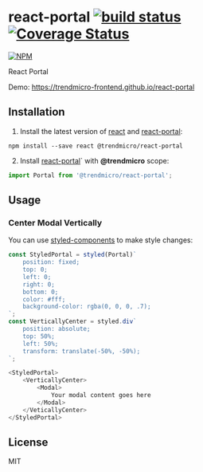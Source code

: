 # react-portal [![build status](https://travis-ci.org/trendmicro-frontend/react-portal.svg?branch=master)](https://travis-ci.org/trendmicro-frontend/react-portal) [![Coverage Status](https://coveralls.io/repos/github/trendmicro-frontend/react-portal/badge.svg?branch=master)](https://coveralls.io/github/trendmicro-frontend/react-portal?branch=master)

[![NPM](https://nodei.co/npm/@trendmicro/react-portal.png?downloads=true&stars=true)](https://nodei.co/npm/@trendmicro/react-portal/)

React Portal

Demo: https://trendmicro-frontend.github.io/react-portal

## Installation

1. Install the latest version of [react](https://github.com/facebook/react) and [react-portal](https://github.com/trendmicro-frontend/react-portal):

  ```
  npm install --save react @trendmicro/react-portal
  ```

2. Install [react-portal](https://github.com/trendmicro-frontend/react-portal)` with <b>@trendmicro</b> scope:

  ```js
  import Portal from '@trendmicro/react-portal';
  ```

## Usage

### Center Modal Vertically

You can use [styled-components](https://github.com/styled-components/styled-components) to make style changes:

```js
const StyledPortal = styled(Portal)`
    position: fixed;
    top: 0;
    left: 0;
    right: 0;
    bottom: 0;
    color: #fff;
    background-color: rgba(0, 0, 0, .7);
`;
const VerticallyCenter = styled.div`
    position: absolute;
    top: 50%;
    left: 50%;
    transform: translate(-50%, -50%);
`;
```

```js
<StyledPortal>
    <VerticallyCenter>
        <Modal>
            Your modal content goes here
        </Modal>
    </VeticallyCenter>
</StyledPortal>
```

## License

MIT
